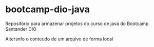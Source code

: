 # bootcamp-dio-java
Repositório para armazenar projetos do curso de java do Bootcamp Santander DIO

Altersnfo o conteudo de um arquivo de forma local
